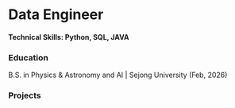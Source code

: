 # Data Engineer

#### Technical Skills: Python, SQL, JAVA

### Education
B.S. in Physics & Astronomy and AI | Sejong University (Feb, 2026)

### Projects
